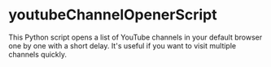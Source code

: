 # youtubeChannelOpenerScript
 This Python script opens a list of YouTube channels in your default browser one by one with a short delay. It's useful if you want to visit multiple channels quickly.
